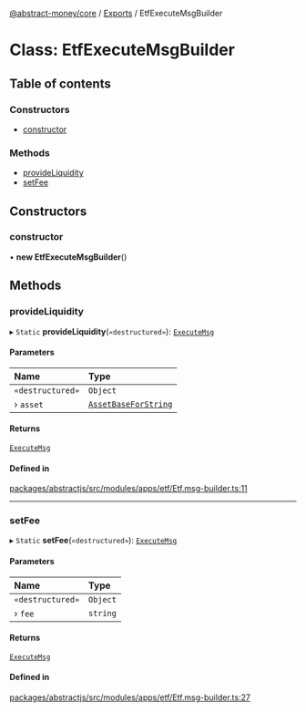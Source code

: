 [@abstract-money/core](../README.md) / [Exports](../modules.md) / EtfExecuteMsgBuilder

# Class: EtfExecuteMsgBuilder

## Table of contents

### Constructors

- [constructor](EtfExecuteMsgBuilder.md#constructor)

### Methods

- [provideLiquidity](EtfExecuteMsgBuilder.md#provideliquidity)
- [setFee](EtfExecuteMsgBuilder.md#setfee)

## Constructors

### constructor

• **new EtfExecuteMsgBuilder**()

## Methods

### provideLiquidity

▸ `Static` **provideLiquidity**(`«destructured»`): [`ExecuteMsg`](../modules/EtfTypes.md#executemsg)

#### Parameters

| Name | Type |
| :------ | :------ |
| `«destructured»` | `Object` |
| › `asset` | [`AssetBaseForString`](../interfaces/EtfTypes.AssetBaseForString.md) |

#### Returns

[`ExecuteMsg`](../modules/EtfTypes.md#executemsg)

#### Defined in

[packages/abstractjs/src/modules/apps/etf/Etf.msg-builder.ts:11](https://github.com/AbstractSDK/frontend/blob/07410073/packages/abstractjs/src/modules/apps/etf/Etf.msg-builder.ts#L11)

___

### setFee

▸ `Static` **setFee**(`«destructured»`): [`ExecuteMsg`](../modules/EtfTypes.md#executemsg)

#### Parameters

| Name | Type |
| :------ | :------ |
| `«destructured»` | `Object` |
| › `fee` | `string` |

#### Returns

[`ExecuteMsg`](../modules/EtfTypes.md#executemsg)

#### Defined in

[packages/abstractjs/src/modules/apps/etf/Etf.msg-builder.ts:27](https://github.com/AbstractSDK/frontend/blob/07410073/packages/abstractjs/src/modules/apps/etf/Etf.msg-builder.ts#L27)
